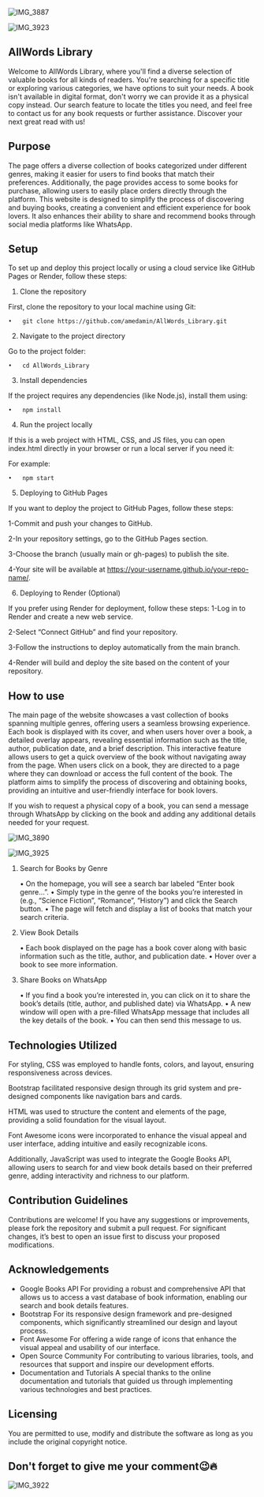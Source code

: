 ![IMG_3887](https://github.com/user-attachments/assets/a279414e-637a-4955-a870-272a863a2e65)

![IMG_3923](https://github.com/user-attachments/assets/5840f1b1-ac45-42c1-909b-2b10d7dddd97)

## AllWords Library

Welcome to AllWords Library, where you'll find a diverse selection of valuable books for all kinds of readers. You're searching for a specific title or exploring various categories, we have options to suit your needs. A book isn't available in digital format, don't worry we can provide it as a physical copy instead. Our search feature to locate the titles you need, and feel free to contact us for any book requests or further assistance. Discover your next great read with us!

## Purpose

The page offers a diverse collection of books categorized under different genres, making it easier for users to find books that match their preferences. Additionally, the page provides access to some books for purchase, allowing users to easily place orders directly through the platform. This website is designed to simplify the process of discovering and buying books, creating a convenient and efficient experience for book lovers. It also enhances their ability to share and recommend books through social media platforms like WhatsApp.

## Setup

To set up and deploy this project locally or using a cloud service like GitHub Pages or Render, follow these steps:

1. Clone the repository

  First, clone the repository to your local machine using Git:

	•	git clone https://github.com/amedamin/AllWords_Library.git
 
2. Navigate to the project directory

  Go to the project folder:

	•	cd AllWords_Library
 
3. Install dependencies

  If the project requires any dependencies (like Node.js), install them using:

	•	npm install
 
4. Run the project locally

  If this is a web project with HTML, CSS, and JS files, you can open index.html directly in your browser or run a local server if you need it:

  For example:

	•	npm start

5. Deploying to GitHub Pages

  If you want to deploy the project to GitHub Pages, follow these steps:

   1-Commit and push your changes to GitHub.

   2-In your repository settings, go to the GitHub Pages section.

   3-Choose the branch (usually main or gh-pages) to publish the site.

   4-Your site will be available at https://your-username.github.io/your-repo-name/.

6. Deploying to Render (Optional)

  If you prefer using Render for deployment, follow these steps:
   1-Log in to Render and create a new web service.

   2-Select “Connect GitHub” and find your repository.

   3-Follow the instructions to deploy automatically from the main branch.

   4-Render will build and deploy the site based on the content of your repository.


## How to use

The main page of the website showcases a vast collection of books spanning multiple genres, offering users a seamless browsing experience. Each book is displayed with its cover, and when users hover over a book, a detailed overlay appears, revealing essential information such as the title, author, publication date, and a brief description. This interactive feature allows users to get a quick overview of the book without navigating away from the page. When users click on a book, they are directed to a page where they can download or access the full content of the book. The platform aims to simplify the process of discovering and obtaining books, providing an intuitive and user-friendly interface for book lovers.

If you wish to request a physical copy of a book, you can send a message through WhatsApp by clicking on the book and adding any additional details needed for your request.

![IMG_3890](https://github.com/user-attachments/assets/f87c3cea-222a-4886-8549-c183ae6a98a3)

![IMG_3925](https://github.com/user-attachments/assets/11daec98-e3ba-4d5f-9863-2cf8d3c1f1f4)

1. Search for Books by Genre

	•	On the homepage, you will see a search bar labeled “Enter book genre…”.
	•	Simply type in the genre of the books you’re interested in (e.g., “Science Fiction”, “Romance”, “History”) and click the Search button.
	•	The page will fetch and display a list of books that match your search criteria.

2. View Book Details

	•	Each book displayed on the page has a book cover along with basic information such as the title, author, and publication date.
	•	Hover over a book to see more information.

3. Share Books on WhatsApp

	•	If you find a book you’re interested in, you can click on it to share the book’s details (title, author, and published date) via WhatsApp.
	•	A new window will open with a pre-filled WhatsApp message that includes all the key details of the book.
	•	You can then send this message to us.

## Technologies Utilized

For styling, CSS was employed to handle fonts, colors, and layout, ensuring responsiveness across devices. 

Bootstrap facilitated responsive design through its grid system and pre-designed components like navigation bars and cards.

HTML was used to structure the content and elements of the page, providing a solid foundation for the visual layout.

Font Awesome icons were incorporated to enhance the visual appeal and user interface, adding intuitive and easily recognizable icons.

Additionally, JavaScript was used to integrate the Google Books API, allowing users to search for and view book details based on their preferred genre, adding interactivity and richness to our platform. 

## Contribution Guidelines
Contributions are welcome! If you have any suggestions or improvements, please fork the repository and submit a pull request. For significant changes, it’s best to open an issue first to discuss your proposed modifications.

## Acknowledgements
   - Google Books API
For providing a robust and comprehensive API that allows us to access a vast database of book information, enabling our search and book details features.
   - Bootstrap
For its responsive design framework and pre-designed components, which significantly streamlined our design and layout process.
   - Font Awesome
For offering a wide range of icons that enhance the visual appeal and usability of our interface.
   - Open Source Community
For contributing to various libraries, tools, and resources that support and inspire our development efforts.
   - Documentation and Tutorials
A special thanks to the online documentation and tutorials that guided us through implementing various technologies and best practices.

## Licensing
You are permitted to use, modify and distribute the software as long as you include the original copyright notice.

## Don't forget to give me your comment😉🔥
![IMG_3922](https://github.com/user-attachments/assets/4f79a620-8b80-425a-8da5-6b7507cdc8dd)
